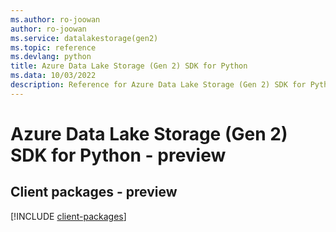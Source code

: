 ```yaml
---
ms.author: ro-joowan
author: ro-joowan
ms.service: datalakestorage(gen2)
ms.topic: reference
ms.devlang: python
title: Azure Data Lake Storage (Gen 2) SDK for Python
ms.data: 10/03/2022
description: Reference for Azure Data Lake Storage (Gen 2) SDK for Python
---
```

# Azure Data Lake Storage (Gen 2) SDK for Python - preview

## Client packages - preview
[!INCLUDE [client-packages](data-lake-storage-(gen-2)-client-index.md)]